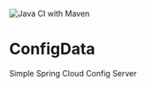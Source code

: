 ![Java CI with Maven](https://github.com/yahyanouali/ConfigData/workflows/Java%20CI%20with%20Maven/badge.svg)

# ConfigData

Simple Spring Cloud Config Server

